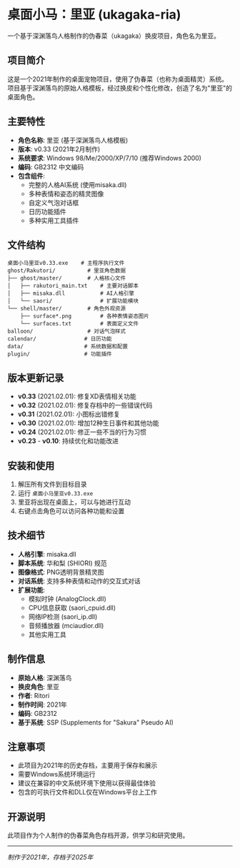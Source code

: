 # 桌面小马：里亚 (ukagaka-ria)

一个基于深渊落鸟人格制作的伪春菜（ukagaka）换皮项目，角色名为里亚。

## 项目简介

这是一个2021年制作的桌面宠物项目，使用了伪春菜（也称为桌面精灵）系统。项目基于深渊落鸟的原始人格模板，经过换皮和个性化修改，创造了名为"里亚"的桌面角色。

## 主要特性

- **角色名称**: 里亚 (基于深渊落鸟人格模板)
- **版本**: v0.33 (2021年2月制作)
- **系统要求**: Windows 98/Me/2000/XP/7/10 (推荐Windows 2000)
- **编码**: GB2312 中文编码
- **包含组件**:
  - 完整的人格AI系统 (使用misaka.dll)
  - 多种表情和姿态的精灵图像
  - 自定义气泡对话框
  - 日历功能插件
  - 多种实用工具插件

## 文件结构

```
桌面小马里亚v0.33.exe    # 主程序执行文件
ghost/Rakutori/          # 里亚角色数据
├── ghost/master/        # 人格核心文件
│   ├── rakutori_main.txt    # 主要对话脚本
│   ├── misaka.dll           # AI人格引擎
│   └── saori/               # 扩展功能模块
└── shell/master/        # 角色外观资源
    ├── surface*.png         # 各种表情姿态图片
    └── surfaces.txt         # 表面定义文件
balloon/                 # 对话气泡样式
calendar/               # 日历功能
data/                   # 系统数据和配置
plugin/                 # 功能插件
```

## 版本更新记录

- **v0.33** (2021.02.01): 修复XD表情相关功能
- **v0.32** (2021.02.01): 修复存档中的一些错误代码
- **v0.31** (2021.02.01): 小图标出错修复
- **v0.30** (2021.02.01): 增加12种生日事件和其他功能
- **v0.24** (2021.02.01): 修正一些不当的行为习惯
- **v0.23** - **v0.10**: 持续优化和功能改进

## 安装和使用

1. 解压所有文件到目标目录
2. 运行 `桌面小马里亚v0.33.exe`
3. 里亚将出现在桌面上，可以与她进行互动
4. 右键点击角色可以访问各种功能和设置

## 技术细节

- **人格引擎**: misaka.dll
- **脚本系统**: 华和梨 (SHIORI) 规范
- **图像格式**: PNG透明背景精灵图
- **对话系统**: 支持多种表情和动作的交互式对话
- **扩展功能**: 
  - 模拟时钟 (AnalogClock.dll)
  - CPU信息获取 (saori_cpuid.dll)
  - 网络IP检测 (saori_ip.dll)
  - 音频播放器 (mciaudior.dll)
  - 其他实用工具

## 制作信息

- **原始人格**: 深渊落鸟
- **换皮角色**: 里亚
- **作者**: Ritori
- **制作时间**: 2021年
- **编码**: GB2312
- **基于系统**: SSP (Supplements for "Sakura" Pseudo AI)

## 注意事项

- 此项目为2021年的历史存档，主要用于保存和展示
- 需要Windows系统环境运行
- 建议在兼容的中文系统环境下使用以获得最佳体验
- 包含的可执行文件和DLL仅在Windows平台上工作

## 开源说明

此项目作为个人制作的伪春菜角色存档开源，供学习和研究使用。

---


*制作于2021年，存档于2025年*



